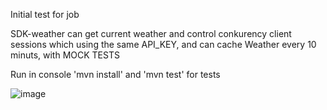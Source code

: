 Initial test for job


SDK-weather can get current weather and control conkurency client sessions which using the same API_KEY, and can cache Weather every 10 minuts, with MOCK TESTS

Run in console 'mvn install' and 'mvn test' for tests

![image](https://github.com/resana000/sdk-openweathermap-demo/assets/45143767/1908c1fb-767d-4a30-9516-f160dbc5c519)
